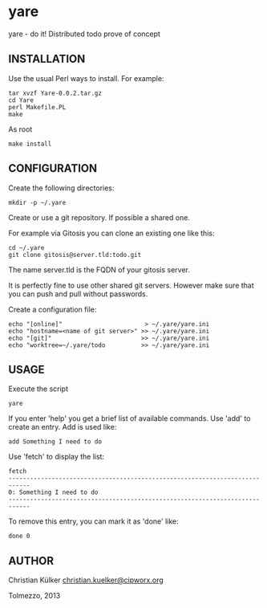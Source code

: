 yare
====

yare - do it! Distributed todo prove of concept

## INSTALLATION

Use the usual Perl ways to install. For example:

    tar xvzf Yare-0.0.2.tar.gz
    cd Yare
    perl Makefile.PL
    make
    
As root

    make install

## CONFIGURATION

Create the following directories:

    mkdir -p ~/.yare

Create or use a git repository. If possible a shared one. 

For example via Gitosis you can clone an existing one like this:

    cd ~/.yare
    git clone gitosis@server.tld:todo.git

The name server.tld is the FQDN of your gitosis server. 

It is perfectly fine to use other shared git servers. However make
sure that you can push and pull without passwords.

Create a configuration file:

    echo "[online]"                       > ~/.yare/yare.ini
    echo "hostname=<name of git server>" >> ~/.yare/yare.ini
    echo "[git]"                         >> ~/.yare/yare.ini
    echo "worktree=~/.yare/todo          >> ~/.yare/yare.ini


## USAGE

Execute the script

    yare

If you enter 'help' you get a brief list of available commands. Use 'add' to
create an entry. Add is used like:

    add Something I need to do

Use 'fetch' to display the list:

    fetch
    ----------------------------------------------------------------------------
    0: Something I need to do
    ----------------------------------------------------------------------------

To remove this entry, you can mark it as 'done' like:

    done 0

## AUTHOR

Christian Külker <christian.kuelker@cipworx.org> 

Tolmezzo, 2013
